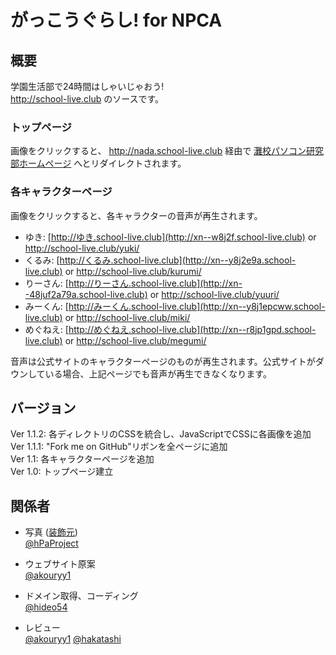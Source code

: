 # がっこうぐらし! for NPCA

## 概要

学園生活部で24時間はしゃいじゃおう!  
http://school-live.club のソースです。

### トップページ

画像をクリックすると、 http://nada.school-live.club 経由で [灘校パソコン研究部ホームページ](http://npca.jp) へとリダイレクトされます。

### 各キャラクターページ

画像をクリックすると、各キャラクターの音声が再生されます。

* ゆき: [http://ゆき.school-live.club](http://xn--w8j2f.school-live.club) or http://school-live.club/yuki/
* くるみ: [http://くるみ.school-live.club](http://xn--y8j2e9a.school-live.club) or http://school-live.club/kurumi/
* りーさん: [http://りーさん.school-live.club](http://xn--48juf2a79a.school-live.club) or http://school-live.club/yuuri/
* みーくん: [http://みーくん.school-live.club](http://xn--y8j1epcww.school-live.club) or http://school-live.club/miki/
* めぐねえ: [http://めぐねえ.school-live.club](http://xn--r8jp1gpd.school-live.club) or http://school-live.club/megumi/

音声は公式サイトのキャラクターページのものが再生されます。公式サイトがダウンしている場合、上記ページでも音声が再生できなくなります。

## バージョン

Ver 1.1.2: 各ディレクトリのCSSを統合し、JavaScriptでCSSに各画像を追加  
Ver 1.1.1: "Fork me on GitHub"リボンを全ページに追加  
Ver 1.1: 各キャラクターページを追加  
Ver 1.0: トップページ建立

## 関係者
* 写真 ([装飾元](http://gakkougurashi.com/news/index00410000.html))  
[@hPaProject](https://twitter.com/hPaProject)

* ウェブサイト原案  
[@akouryy1](https://twitter.com/akouryy1)

* ドメイン取得、コーディング  
[@hideo54](https://twitter.com/hideo54)

* レビュー  
[@akouryy1](https://twitter.com/akouryy1)
[@hakatashi](https://twitter.com/hakatashi)
